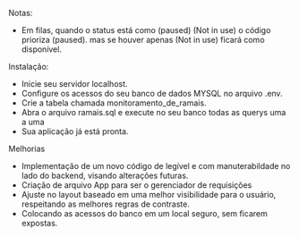 Notas:
 - Em filas, quando o status está como (paused) (Not in use) o código prioriza (paused). mas se houver apenas (Not in use) ficará como disponível.



Instalação:
 - Inicie seu servidor localhost.
 - Configure os acessos do seu banco de dados MYSQL no arquivo .env.
 - Crie a tabela chamada monitoramento_de_ramais.
 - Abra o arquivo ramais.sql e execute no seu banco todas as querys uma a uma
 - Sua aplicação já está pronta.

 Melhorias
 - Implementação de um novo código de legível e com manuterabildade no lado do backend, visando alterações futuras.
 - Criação de arquivo App para ser o gerenciador de requisições
 - Ajuste no layout baseado em uma melhor visibilidade para o usuário, respeitando as melhores regras de contraste.
 - Colocando as acessos do banco em um local seguro, sem ficarem expostas.
 